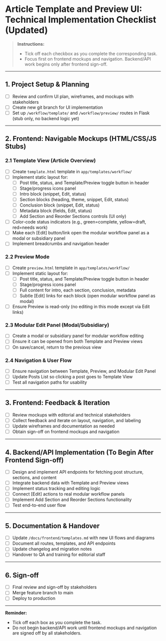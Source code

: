 # Article Template and Preview UI: Technical Implementation Checklist (Updated)

> **Instructions:**
> - Tick off each checkbox as you complete the corresponding task.
> - Focus first on frontend mockups and navigation. Backend/API work begins only after frontend sign-off.

---

## 1. Project Setup & Planning
- [ ] Review and confirm UI plan, wireframes, and mockups with stakeholders
- [ ] Create new git branch for UI implementation
- [ ] Set up `/workflow/template/` and `/workflow/preview/` routes in Flask (stub only, no backend logic yet)

---

## 2. Frontend: Navigable Mockups (HTML/CSS/JS Stubs)

### 2.1 Template View (Article Overview)
- [ ] Create `template.html` template in `app/templates/workflow/`
- [ ] Implement static layout for:
    - [ ] Post title, status, and Template/Preview toggle button in header
    - [ ] Stage/progress icons panel
    - [ ] Intro block (snippet, Edit, status)
    - [ ] Section blocks (heading, theme, snippet, Edit, status)
    - [ ] Conclusion block (snippet, Edit, status)
    - [ ] Metadata block (fields, Edit, status)
    - [ ] Add Section and Reorder Sections controls (UI only)
- [ ] Color-code status indicators (e.g., green=complete, yellow=draft, red=needs work)
- [ ] Make each [Edit] button/link open the modular workflow panel as a modal or subsidiary panel
- [ ] Implement breadcrumbs and navigation header

### 2.2 Preview Mode
- [ ] Create `preview.html` template in `app/templates/workflow/`
- [ ] Implement static layout for:
    - [ ] Post title, status, and Template/Preview toggle button in header
    - [ ] Stage/progress icons panel
    - [ ] Full content for intro, each section, conclusion, metadata
    - [ ] Subtle [Edit] links for each block (open modular workflow panel as modal)
- [ ] Ensure Preview is read-only (no editing in this mode except via Edit links)

### 2.3 Modular Edit Panel (Modal/Subsidiary)
- [ ] Create a modal or subsidiary panel for modular workflow editing
- [ ] Ensure it can be opened from both Template and Preview views
- [ ] On save/cancel, return to the previous view

### 2.4 Navigation & User Flow
- [ ] Ensure navigation between Template, Preview, and Modular Edit Panel
- [ ] Update Posts List so clicking a post goes to Template View
- [ ] Test all navigation paths for usability

---

## 3. Frontend: Feedback & Iteration
- [ ] Review mockups with editorial and technical stakeholders
- [ ] Collect feedback and iterate on layout, navigation, and labeling
- [ ] Update wireframes and documentation as needed
- [ ] Obtain sign-off on frontend mockups and navigation

---

## 4. Backend/API Implementation (To Begin After Frontend Sign-off)
- [ ] Design and implement API endpoints for fetching post structure, sections, and content
- [ ] Integrate backend data with Template and Preview views
- [ ] Implement status tracking and editing logic
- [ ] Connect [Edit] actions to real modular workflow panels
- [ ] Implement Add Section and Reorder Sections functionality
- [ ] Test end-to-end user flow

---

## 5. Documentation & Handover
- [ ] Update `/docs/frontend/templates.md` with new UI flows and diagrams
- [ ] Document all routes, templates, and API endpoints
- [ ] Update changelog and migration notes
- [ ] Handover to QA and training for editorial staff

---

## 6. Sign-off
- [ ] Final review and sign-off by stakeholders
- [ ] Merge feature branch to main
- [ ] Deploy to production

---

**Reminder:**
- Tick off each box as you complete the task.
- Do not begin backend/API work until frontend mockups and navigation are signed off by all stakeholders. 